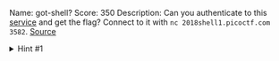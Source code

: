 Name: got-shell?
Score: 350
Description: Can you authenticate to this <a href='//2018shell1.picoctf.com/static/7f73b17eea15d7b247071d9888137585/auth'>service</a> and get the flag? Connect to it with <code>nc 2018shell1.picoctf.com 3582</code>. <a href='//2018shell1.picoctf.com/static/7f73b17eea15d7b247071d9888137585/auth.c'>Source</a>
<details><summary>Hint #1</summary>Ever heard of the Global Offset Table?</details>